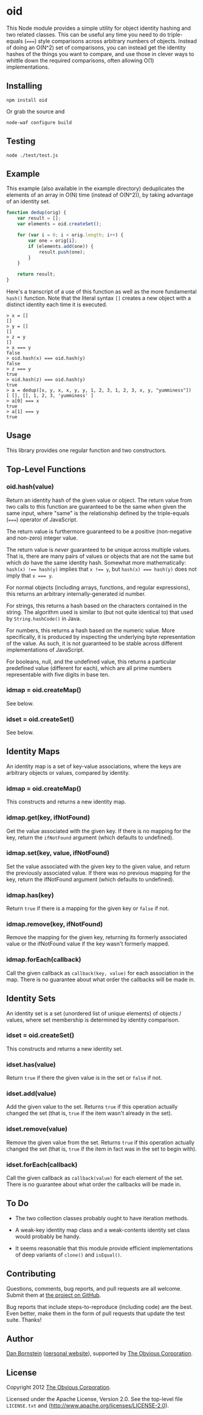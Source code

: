 oid
===

This Node module provides a simple utility for object identity hashing
and two related classes. This can be useful any time you need to do
triple-equals (`===`) style comparisons across arbitrary numbers of
objects. Instead of doing an O(N^2) set of comparisons, you can
instead get the identity hashes of the things you want to compare, and
use those in clever ways to whittle down the required comparisons,
often allowing O(1) implementations.


Installing
----------

```shell
npm install oid
```

Or grab the source and

```shell
node-waf configure build
```

Testing
-------

```shell
node ./test/test.js
```

Example
-------

This example (also available in the example directory) deduplicates
the elements of an array in O(N) time (instead of O(N^2)), by taking
advantage of an identity set.

```javascript
function dedup(orig) {
    var result = [];
    var elements = oid.createSet();

    for (var i = 0; i < orig.length; i++) {
        var one = orig[i];
        if (elements.add(one)) {
            result.push(one);
        }
    }

    return result;
}
```

Here's a transcript of a use of this function as well as the more
fundamental `hash()` function. Note that the literal syntax `[]`
creates a new object with a distinct identity each time it is
executed.

```
> x = []
[]
> y = []
[]
> z = y
[]
> x === y
false
> oid.hash(x) === oid.hash(y)
false
> z === y
true
> oid.hash(z) === oid.hash(y)
true
> a = dedup([x, y, x, x, y, y, 1, 2, 3, 1, 2, 3, x, y, "yumminess"])
[ [], [], 1, 2, 3, 'yumminess' ]
> a[0] === x
true
> a[1] === y
true
```

Usage
-----

This library provides one regular function and two constructors.

Top-Level Functions
-------------------

### oid.hash(value)

Return an identity hash of the given value or object. The return value
from two calls to this function are guaranteed to be the same when
given the same input, where "same" is the relationship defined by the
triple-equals (`===`) operator of JavaScript.

The return value is furthermore guaranteed to be a positive
(non-negative and non-zero) integer value.

The return value is *never* guaranteed to be unique across multiple
values. That is, there are many pairs of values or objects that are
not the same but which *do* have the same identity hash. Somewhat
more mathematically: `hash(x) !== hash(y)` implies that `x !== y`, but
`hash(x) === hash(y)` does not imply that `x === y`.

For normal objects (including arrays, functions, and regular
expressions), this returns an arbitrary internally-generated id
number.

For strings, this returns a hash based on the characters contained in
the string. The algorithm used is similar to (but not quite identical
to) that used by `String.hashCode()` in Java.

For numbers, this returns a hash based on the numeric value. More specifically,
it is produced by inspecting the underlying byte representation of the
value. As such, it is not guaranteed to be stable across different
implementations of JavaScript.

For booleans, null, and the undefined value, this returns a particular
predefined value (different for each), which are all prime numbers
representable with five digits in base ten.

### idmap = oid.createMap()

See below.

### idset = oid.createSet()

See below.


Identity Maps
-------------

An identity map is a set of key-value associations, where the
keys are arbitrary objects or values, compared by identity.

### idmap = oid.createMap()

This constructs and returns a new identity map.

### idmap.get(key, ifNotFound)

Get the value associated with the given key. If there is no mapping
for the key, return the `ifNotFound` argument (which defaults to
undefined).

### idmap.set(key, value, ifNotFound)

Set the value associated with the given key to the given value, and
return the previously associated value. If there was no previous
mapping for the key, return the ifNotFound argument (which defaults to
undefined).

### idmap.has(key)

Return `true` if there is a mapping for the given key or `false`
if not.

### idmap.remove(key, ifNotFound)

Remove the mapping for the given key, returning its formerly
associated value or the ifNotFound value if the key wasn't formerly
mapped.

### idmap.forEach(callback)

Call the given callback as `callback(key, value)` for each association
in the map. There is no guarantee about what order the callbacks will
be made in.

Identity Sets
-------------

An identity set is a set (unordered list of unique elements) of
objects / values, where set membership is determined by identity
comparison.

### idset = oid.createSet()

This constructs and returns a new identity set.

### idset.has(value)

Return `true` if there the given value is in the set or `false` if not.

### idset.add(value)

Add the given value to the set. Returns `true` if this operation
actually changed the set (that is, `true` if the item wasn't already
in the set).

### idset.remove(value)

Remove the given value from the set. Returns `true` if this operation
actually changed the set (that is, `true` if the item in fact was in
the set to begin with).

### idset.forEach(callback)

Call the given callback as `callback(value)` for each element
of the set. There is no guarantee about what order the callbacks will
be made in.

To Do
-----

* The two collection classes probably ought to have iteration methods.

* A weak-key identity map class and a weak-contents identity set class
  would probably be handy.

* It seems reasonable that this module provide efficient implementations
  of deep variants of `clone()` and `isEqual()`.


Contributing
------------

Questions, comments, bug reports, and pull requests are all welcome.
Submit them at [the project on GitHub](https://github.com/Obvious/oid/).

Bug reports that include steps-to-reproduce (including code) are the
best. Even better, make them in the form of pull requests that update
the test suite. Thanks!

Author
------

[Dan Bornstein](https://github.com/danfuzz)
([personal website](http://www.milk.com/)), supported by
[The Obvious Corporation](http://obvious.com/).

License
-------

Copyright 2012 [The Obvious Corporation](http://obvious.com/).

Licensed under the Apache License, Version 2.0. 
See the top-level file `LICENSE.txt` and
(http://www.apache.org/licenses/LICENSE-2.0).
